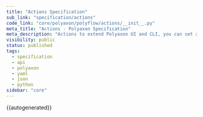 ```yaml
---
title: "Actions Specification"
sub_link: "specification/actions"
code_link: "core/polyaxon/polyflow/actions/__init__.py"
meta_title: "Actions - Polyaxon Specification"
meta_description: "Actions to extend Polyaxon UI and CLI, you can set actions on your operations."
visibility: public
status: published
tags:
  - specification
  - api
  - polyaxon
  - yaml
  - json
  - python
sidebar: "core"
---
```


{{autogenerated}}
